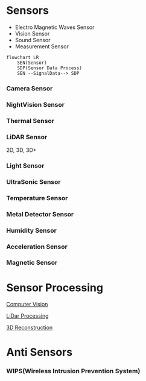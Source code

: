 # Sensors
* Electro Magnetic Waves Sensor
* Vision Sensor
* Sound Sensor
* Measurement Sensor
```mermaid
flowchart LR
    SEN(Sensor)
    SDP(Sensor Data Process)
    SEN --SignalData--> SDP
```
### Camera Sensor
### NightVision Sensor
### Thermal Sensor
### LiDAR Sensor
2D, 3D, 3D+
### Light Sensor
### UltraSonic Sensor
### Temperature Sensor
### Metal Detector Sensor
### Humidity Sensor
### Acceleration Sensor
### Magnetic Sensor

# Sensor Processing
[Computer Vision](ComputerVision.md)

[LiDar Processing](LiDarProcessing.md)

[3D Reconstruction](3DReconstruction.md)

# Anti Sensors
### WIPS(Wireless Intrusion Prevention System)
